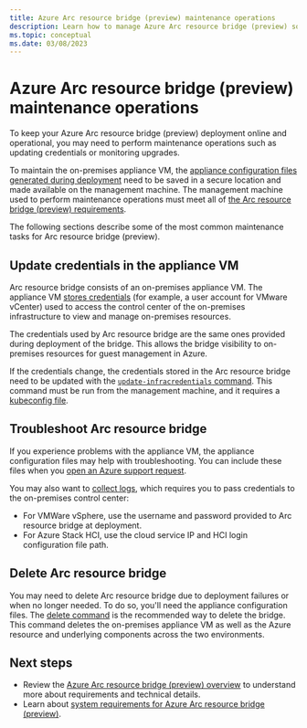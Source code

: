 ```yaml
---
title: Azure Arc resource bridge (preview) maintenance operations
description: Learn how to manage Azure Arc resource bridge (preview) so that it remains online and operational.
ms.topic: conceptual
ms.date: 03/08/2023
---
```


# Azure Arc resource bridge (preview) maintenance operations

To keep your Azure Arc resource bridge (preview) deployment online and operational, you may need to perform maintenance operations such as updating credentials or monitoring upgrades.

To maintain the on-premises appliance VM, the [appliance configuration files generated during deployment](deploy-cli.md#az-arcappliance-createconfig) need to be saved in a secure location and made available on the management machine. The management machine used to perform maintenance operations must meet all of [the Arc resource bridge (preview) requirements](system-requirements.md).  

The following sections describe some of the most common maintenance tasks for Arc resource bridge (preview).

## Update credentials in the appliance VM

Arc resource bridge consists of an on-premises appliance VM. The appliance VM [stores credentials](system-requirements.md#user-account-and-credentials) (for example, a user account for VMware vCenter) used to access the control center of the on-premises infrastructure to view and manage on-premises resources.

The credentials used by Arc resource bridge are the same ones provided during deployment of the bridge. This allows the bridge visibility to on-premises resources for guest management in Azure.

If the credentials change, the credentials stored in the Arc resource bridge need to be updated with the [`update-infracredentials` command](/cli/azure/arcappliance/update-infracredentials). This command must be run from the management machine, and it requires a [kubeconfig file](system-requirements.md#kubeconfig).

## Troubleshoot Arc resource bridge

If you experience problems with the appliance VM, the appliance configuration files may help with troubleshooting. You can include these files when you [open an Azure support request](../../azure-portal/supportability/how-to-create-azure-support-request.md).

You may also want to [collect logs](/cli/azure/arcappliance/logs#az-arcappliance-logs-vmware), which requires you to pass credentials to the on-premises control center:

- For VMWare vSphere, use the username and password provided to Arc resource bridge at deployment.
- For Azure Stack HCI, use the cloud service IP and HCI login configuration file path.

## Delete Arc resource bridge

You may need to delete Arc resource bridge due to deployment failures or when no longer needed. To do so, you'll need the appliance configuration files. The [delete command](deploy-cli.md#az-arcappliance-delete) is the recommended way to delete the bridge. This command deletes the on-premises appliance VM as well as the Azure resource and underlying components across the two environments.

## Next steps

- Review the [Azure Arc resource bridge (preview) overview](overview.md) to understand more about requirements and technical details.
- Learn about [system requirements for Azure Arc resource bridge (preview)](system-requirements.md).

